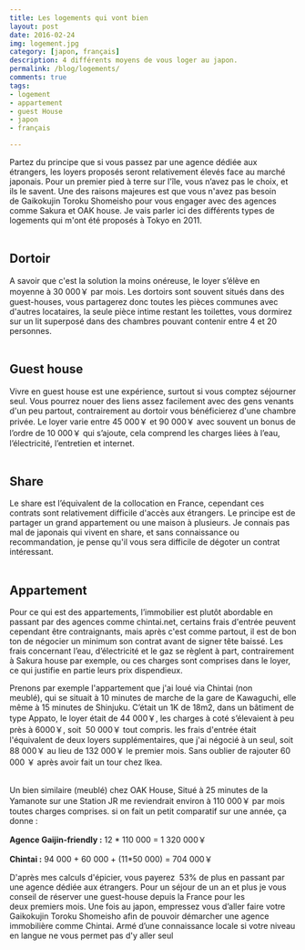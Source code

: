 ```yaml
---
title: Les logements qui vont bien
layout: post
date: 2016-02-24
img: logement.jpg
category: [japon, français]
description: 4 différents moyens de vous loger au japon.
permalink: /blog/logements/
comments: true
tags:
- logement
- appartement
- guest House
- japon
- français

---
```

Partez du principe que si vous passez par une agence dédiée aux étrangers, les loyers proposés seront relativement élevés face au marché japonais. Pour un premier pied à terre sur l'île, vous n’avez pas le choix, et ils le savent. Une des raisons majeures est que vous n'avez pas besoin de Gaikokujin Toroku Shomeisho pour vous engager avec des agences comme Sakura et OAK house. Je vais parler ici des différents types de logements qui m'ont été proposés à Tokyo en 2011.  
<br>

## Dortoir

A savoir que c'est la solution la moins onéreuse, le loyer s’élève en moyenne à 30 000￥ par mois. Les dortoirs sont souvent situés dans des guest-houses, vous partagerez donc toutes les pièces communes avec d'autres locataires, la seule pièce intime restant les toilettes, vous dormirez sur un lit superposé dans des chambres pouvant contenir entre 4 et 20 personnes.  
<br>


## Guest house

Vivre en guest house est une expérience, surtout si vous comptez séjourner seul. Vous pourrez nouer des liens assez facilement avec des gens venants d'un peu partout, contrairement au dortoir vous bénéficierez d'une chambre privée. Le loyer varie entre 45 000￥ et 90 000￥ avec souvent un bonus de l’ordre de 10 000￥ qui s’ajoute, cela comprend les charges liées à l’eau, l’électricité, l’entretien et internet.  
<br>
## Share

Le share est l’équivalent de la collocation en France, cependant ces contrats sont relativement difficile d'accès aux étrangers. Le principe est de partager un grand appartement ou une maison à plusieurs. Je connais pas mal de japonais qui vivent en share, et sans connaissance ou recommandation, je pense qu'il vous sera difficile de dégoter un contrat intéressant.  
<br>
## Appartement

Pour ce qui est des appartements, l’immobilier est plutôt abordable en passant par des agences comme chintai.net, certains frais d'entrée peuvent cependant être contraignants, mais après c'est comme partout, il est de bon ton de négocier un minimum son contrat avant de signer tête baissé. Les frais concernant l’eau, d’électricité et le gaz se règlent à part, contrairement à Sakura house par exemple, ou ces charges sont comprises dans le loyer, ce qui justifie en partie leurs prix dispendieux.

Prenons par exemple l'appartement que j'ai loué via Chintai (non meublé), qui se situait à 10 minutes de marche de la gare de Kawaguchi, elle même à 15 minutes de Shinjuku. C’était un 1K de 18m2, dans un bâtiment de type Appato, le loyer était de 44 000￥, les charges à coté s’élevaient à peu près à 6000￥, soit  50 000￥ tout compris. les frais d'entrée était l'équivalent de deux loyers supplémentaires, que j'ai négocié à un seul, soit 88 000￥ au lieu de 132 000￥ le premier mois. Sans oublier de rajouter 60 000 ￥ après avoir fait un tour chez Ikea.  
<br>


Un bien similaire (meublé) chez OAK House, Situé à 25 minutes de la Yamanote sur une Station JR me reviendrait environ à 110 000￥ par mois toutes charges comprises. si on fait un petit comparatif sur une année, ça donne :



**Agence Gaijin-friendly :** 12 * 110 000 = 1 320 000￥

**Chintai :** 94 000 + 60 000 + (11*50 000) = 704 000￥


D'après mes calculs d'épicier, vous payerez  53% de plus en passant par une agence dédiée aux étrangers. Pour un séjour de un an et plus je vous conseil de réserver une guest-house depuis la France pour les deux premiers mois. Une fois au japon, empressez vous d’aller faire votre Gaikokujin Toroku Shomeisho afin de pouvoir démarcher une agence immobilière comme Chintai. Armé d’une connaissance locale si votre niveau en langue ne vous permet pas d'y aller seul
